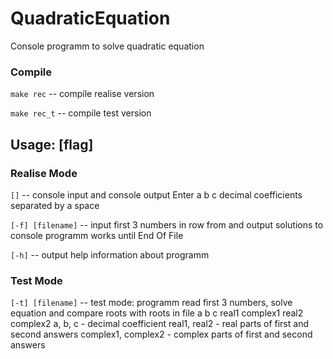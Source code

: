 # QuadraticEquation
Console programm to solve quadratic equation

### Compile
`make rec`       -- compile realise version

`make rec_t`      -- compile test version 

## Usage: [flag]
### Realise Mode
`[]`               -- console input and console output
Enter a b c decimal coefficients separated by a space

`[-f] [filename]`  -- input first 3 numbers in row from and output solutions to console
programm works until End Of File

`[-h]`             -- output help information about programm


### Test Mode
`[-t] [filename]`  -- test mode:
programm read first 3 numbers, solve equation and compare roots with roots in file
a b c  real1 complex1 real2 complex2
a, b, c - decimal coefficient
real1, real2 - real parts of first and second answers
complex1, complex2 - complex parts of first and second answers
